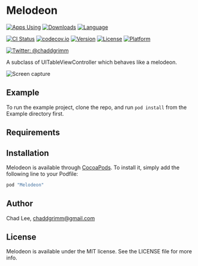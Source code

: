 # Melodeon

[![Apps Using](https://img.shields.io/cocoapods/at/melodeon.svg?label=Apps)](http://cocoapods.org/pods/melodeon)
[![Downloads](https://img.shields.io/cocoapods/dt/melodeon.svg?label=Downloads)](http://cocoapods.org/pods/melodeon)
[![Language](https://img.shields.io/badge/Swift-3.0.2-orange.svg?style=flat)](https://swift.org)


[![CI Status](http://img.shields.io/travis/chaddgrimm/melodeon.svg?style=flat)](https://travis-ci.org/chaddgrimm/melodeon)
[![codecov.io](https://codecov.io/gh/chaddgrimm/melodeon/branch/master/graphs/badge.svg)](https://codecov.io/gh/chaddgrimm/melodeon/branch/master)
[![Version](https://img.shields.io/cocoapods/v/Melodeon.svg?style=flat)](http://cocoapods.org/pods/melodeon)
[![License](https://img.shields.io/cocoapods/l/Melodeon.svg?style=flat)](http://cocoapods.org/pods/melodeon)
[![Platform](https://img.shields.io/cocoapods/p/Melodeon.svg?style=flat)](http://cocoapods.org/pods/melodeon)

[![Twitter: @chaddgrimm](https://img.shields.io/badge/contact-@chaddgrimm-blue.svg?style=flat)](https://twitter.com/chaddgrimm)

A subclass of UITableViewController which behaves like a melodeon.

![Screen capture](https://thumbs.gfycat.com/BetterRepulsiveHornedviper-size_restricted.gif)


## Example

To run the example project, clone the repo, and run `pod install` from the Example directory first.

## Requirements

## Installation

Melodeon is available through [CocoaPods](http://cocoapods.org). To install
it, simply add the following line to your Podfile:

```ruby
pod "Melodeon"
```

## Author

Chad Lee, chaddgrimm@gmail.com

## License

Melodeon is available under the MIT license. See the LICENSE file for more info.
